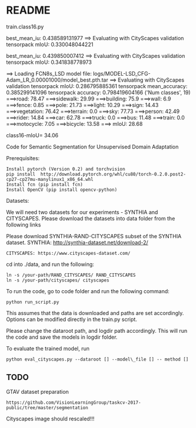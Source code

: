 # README #

train.class16.py

best_mean_iu: 0.438589131977
==> Evaluating with CityScapes validation
tensorpack mIoU: 0.330048044221

best_mean_iu: 0.439850007412
==> Evaluating with CityScapes validation
tensorpack mIoU: 0.341838778973




==> Loading FCN8s_LSD model file: logs/MODEL-LSD_CFG-Adam_LR_0.00001000/model_best.pth.tar
==> Evaluating with CityScapes validation
tensorpack mIoU: 0.286795885361
tensorpack mean_accuracy: 0.385299141096
tensorpack accuracy: 0.798419604166
('Num classes', 19)
===>road:       78.47
===>sidewalk:   29.99
===>building:   75.9
===>wall:       6.9
===>fence:      0.85
===>pole:       21.73
===>light:      10.29
===>sign:       14.43
===>vegetation: 76.42
===>terrain:    0.0
===>sky:        77.73
===>person:     42.49
===>rider:      14.84
===>car:        62.78
===>truck:      0.0
===>bus:        11.48
===>train:      0.0
===>motocycle:  7.05
===>bicycle:    13.58
===> mIoU: 28.68

class16-mIoU= 34.06




Code for Semantic Segmentation for Unsupervised Domain Adaptation

Prerequisites:

	Install pytorch (Version 0.2) and torchvision
	pip install  http://download.pytorch.org/whl/cu80/torch-0.2.0.post2-cp27-cp27mu-manylinux1_x86_64.whl
	Install fcn (pip install fcn)
	Install OpenCV (pip install opencv-python)

Datasets:

We will need two datasets for our experiments - SYNTHIA and CITYSCAPES. Please download the datasets into data folder from the following links

Please download SYNTHIA-RAND-CITYSCAPES subset of the SYNTHIA dataset.
	SYNTHIA: http://synthia-dataset.net/download-2/

	CITYSCAPES: https://www.cityscapes-dataset.com/

cd  into ./data, and run the following:

    ln -s /your-path/RAND_CITYSCAPES/ RAND_CITYSCAPES
    ln -s /your-path/cityscapes/ cityscapes

To run the code, go to code folder and run the following command:

	python run_script.py

This assumes that the data is downloaded and paths are set accordingly. Options can be modified directly in the train.py script.

Please change the dataroot path, and logdir path accordingly. This will run the code and save the models in logdir folder. 

To evaluate the trained model, run 

	python eval_cityscapes.py --dataroot [] --model\_file [] -- method []

## TODO

GTAV dataset preparation

    https://github.com/VisionLearningGroup/taskcv-2017-public/tree/master/segmentation
    
Cityscapes image should rescaled!!!